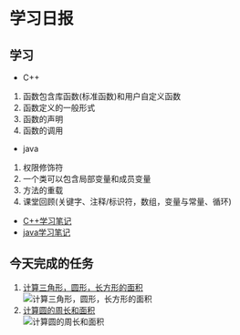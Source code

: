 # 学习日报

## 学习

* C++
1. 函数包含库函数(标准函数)和用户自定义函数
2. 函数定义的一般形式
3. 函数的声明
4. 函数的调用
* java
1. 权限修饰符
2. 一个类可以包含局部变量和成员变量
3. 方法的重载
4. 课堂回顾(关键字、注释/标识符，数组，变量与常量、循环)
  * [C++学习笔记](https://github.com/huanting0016/summer-photo/blob/master/7.29/C%2B%2B%E5%AD%A6%E4%B9%A0%E7%AC%94%E8%AE%B0.md)
  * [java学习笔记](https://github.com/huanting0016/summer-photo/blob/master/7.29/java%E5%AD%A6%E4%B9%A0%E7%AC%94%E8%AE%B0.md)


## 今天完成的任务
1. [计算三角形，圆形，长方形的面积](https://github.com/huanting0016/summer-photo/blob/master/7.29/%E8%AE%A1%E7%AE%97%E4%B8%89%E8%A7%92%E5%BD%A2%EF%BC%8C%E5%9C%86%E5%BD%A2%EF%BC%8C%E9%95%BF%E6%96%B9%E5%BD%A2%E7%9A%84%E9%9D%A2%E7%A7%AF.cpp)   
  ![计算三角形，圆形，长方形的面积](https://github.com/huanting0016/summer-photo/blob/master/7.29/%E8%AE%A1%E7%AE%97%E4%B8%89%E8%A7%92%E5%BD%A2%EF%BC%8C%E5%9C%86%E5%BD%A2%EF%BC%8C%E9%95%BF%E6%96%B9%E5%BD%A2%E7%9A%84%E9%9D%A2%E7%A7%AF.png)   
2. [计算圆的周长和面积](https://github.com/huanting0016/summer-photo/blob/master/7.29/circle.java)   
  ![计算圆的周长和面积](https://github.com/huanting0016/summer-photo/blob/master/7.29/%E8%AE%A1%E7%AE%97%E5%9C%86%E7%9A%84%E5%91%A8%E9%95%BF%E5%92%8C%E9%9D%A2%E7%A7%AF.png)
